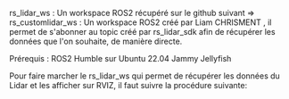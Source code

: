 rs_lidar_ws : Un workspace ROS2 récupéré sur le github suivant =>
rs_customlidar_ws : Un workspace ROS2 créé par Liam CHRISMENT , il permet de s'abonner au topic créé par rs_lidar_sdk afin de récupérer les données que l'on souhaite, de manière directe.

Prérequis : ROS2 Humble sur Ubuntu 22.04 Jammy Jellyfish

Pour faire marcher le rs_lidar_ws qui permet de récupérer les données du Lidar et les afficher sur RVIZ, il faut suivre la procédure suivante:
